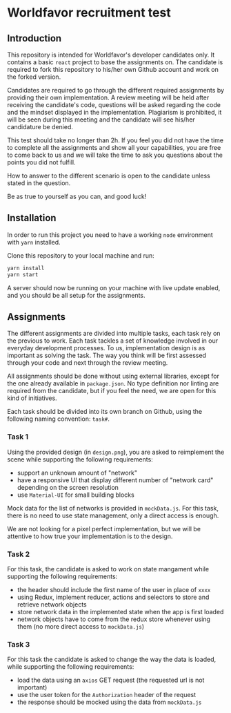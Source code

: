 # Worldfavor recruitment test

## Introduction
This repository is intended for Worldfavor's developer candidates only. It contains a basic `react` project to base the assignments on. The candidate is required to fork this repository to his/her own Github account and work on the forked version.

Candidates are required to go through the different required assignments by providing their own implementation. A review meeting will be held after receiving the candidate's code, questions will be asked regarding the code and the mindset displayed in the implementation. Plagiarism is prohibited, it will be seen during this meeting and the candidate will see his/her candidature be denied.

This test should take no longer than 2h. If you feel you did not have the time to complete all the assignments and show all your capabilities, you are free to come back to us and we will take the time to ask you questions about the points you did not fulfill.

How to answer to the different scenario is open to the candidate unless stated in the question.

Be as true to yourself as you can, and good luck!

## Installation
In order to run this project you need to have a working `node` environment with `yarn` installed.

Clone this repository to your local machine and run:
```bash
yarn install
yarn start
```
A server should now be running on your machine with live update enabled, and you should be all setup for the assignments.

## Assignments
The different assignments are divided into multiple tasks, each task rely on the previous to work. 
Each task tackles a set of knowledge involved in our everyday development processes. To us, implementation design is as important as solving the task. The way you think will be first assessed through your code and next through the review meeting.

All assignments should be done without using external libraries, except for the one already available in `package.json`. No type definition nor linting are required from the candidate, but if you feel the need, we are open for this kind of initiatives.

Each task should be divided into its own branch on Github, using the following naming convention: `task#`.

### Task 1

Using the provided design (in `design.png`), you are asked to reimplement the scene while supporting the following requirements:
- support an unknown amount of "network"
- have a responsive UI that display different number of "network card" depending on the screen resolution
- use `Material-UI` for small building blocks

Mock data for the list of networks is provided in `mockData.js`. For this task, there is no need to use state management, only a direct access is enough.

We are not looking for a pixel perfect implementation, but we will be attentive to how true your implementation is to the design.

### Task 2

For this task, the candidate is asked to work on state mangament while supporting the following requirements:
- the header should include the first name of the user in place of `xxxx`
- using Redux, implement reducer, actions and selectors to store and retrieve network objects
- store network data in the implemented state when the app is first loaded
- network objects have to come from the redux store whenever using them (no more direct access to `mockData.js`) 

### Task 3

For this task the candidate is asked to change the way the data is loaded, while supporting the following requirements: 
- load the data using an `axios` GET request (the requested url is not important)
- use the user token for the `Authorization` header of the request
- the response should be mocked using the data from `mockData.js`
